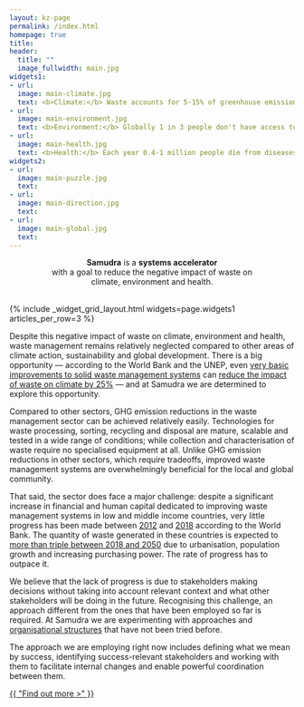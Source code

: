```yaml
---
layout: kz-page
permalink: /index.html
homepage: true
title: 
header:
  title: ""
  image_fullwidth: main.jpg
widgets1:
- url: 
  image: main-climate.jpg
  text: <b>Climate:</b> Waste accounts for 5-15% of greenhouse emissions. Main effects of mismanaged waste on climate include methane from landfills/dumpsites, black carbon from open burning of waste and damage to natural CO2 sinks (oceans, soils and plants). 
- url: 
  image: main-environment.jpg
  text: <b>Environment:</b> Globally 1 in 3 people don't have access to waste collection services. The least known effect of these >500 million tonnes of mismanaged waste per year (25% of total MSW) is an increase in ground-level ozone, which is toxic to life.
- url:
  image: main-health.jpg
  text: <b>Health:</b> Each year 0.4-1 million people die from diseases directly related to mismanaged waste. Main effects of mismanaged waste on health include air pollution, contaminated drinking water and disease-bearing mosquitoes breeding in waste.
widgets2:
- url: 
  image: main-puzzle.jpg
  text: 
- url: 
  image: main-direction.jpg
  text: 
- url:
  image: main-global.jpg
  text: 
---
```


<center>
<p class="teaser"><b>Samudra</b> is a <b>systems accelerator</b><br>with a goal to reduce the negative impact of waste on<br>climate, environment and health.</p>
</center>
<br>
{% include _widget_grid_layout.html widgets=page.widgets1 articles_per_row=3 %}

Despite this negative impact of waste on climate, environment and health, waste management remains relatively neglected compared to other areas of climate action, sustainability and global development. There is a big opportunity &mdash; according to the World Bank and the UNEP, even [very basic improvements to solid waste management systems](https://www.uncclearn.org/wp-content/uploads/library/unep23092015.pdf) can [reduce the impact of waste on climate by 25%](https://openknowledge.worldbank.org/handle/10986/30317) &mdash; and at Samudra we are determined to explore this opportunity. 

Compared to other sectors, GHG emission reductions in the waste management sector can be achieved relatively easily. 
Technologies for waste processing, sorting, recycling and disposal are mature, scalable and tested in a wide range of conditions; while collection and characterisation of waste require no specialised equipment at all. 
Unlike GHG emission reductions in other sectors, which require tradeoffs, improved waste management systems are overwhelmingly beneficial for the local and global community.

That said, the sector does face a major challenge: despite a significant increase in financial and human capital dedicated to improving waste management systems in low and middle income countries, very little progress has been made between [2012](https://openknowledge.worldbank.org/handle/10986/17388) and [2018](https://openknowledge.worldbank.org/handle/10986/30317) according to the World Bank.
The quantity of waste generated in these countries is expected to [more than triple between 2018 and 2050](https://openknowledge.worldbank.org/handle/10986/30317) due to urbanisation, population growth and increasing purchasing power.
The rate of progress has to outpace it.

We believe that the lack of progress is due to stakeholders making decisions without taking into account relevant context and what other stakeholders will be doing in the future. 
Recognising this challenge, an approach different from the ones that have been employed so far is required. 
At Samudra we are experimenting with approaches and [organisational structures](/team/) that have not been tried before.

The approach we are employing right now includes defining what we mean by success, identifying success-relevant stakeholders and working with them to facilitate internal changes and enable powerful coordination between them.

<div class="row t60 b60">
  <div class="small-12 text-center columns">
    <a class="button large radius" href="/about/">{{ "Find out more >" }}</a>
  </div>
</div>

